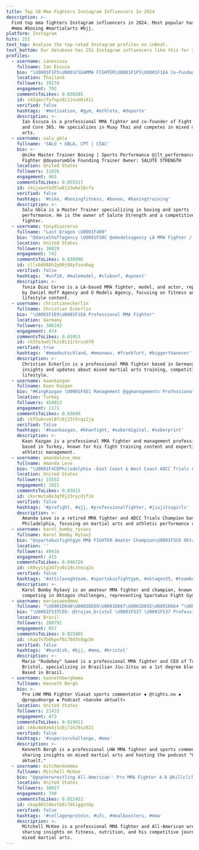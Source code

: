 ```yaml
---
title: Top 10 Mma Fighters Instagram Influencers In 2024
description: >-
  Find top mma fighters Instagram influencers in 2024. Most popular hashtags:
  #mma #boxing #martialarts #bjj.
platform: Instagram
hits: 251
text_top: Analyze the top-rated Instagram profiles on inBeat.
text_bottom: Our database has 251 Instagram influencers like this for you to pitch.
profiles:
  - username: ianescuza
    fullname: Ian Escuza
    bio: "\U0001F1F5\U0001F1EAMMA FIGHTER\U0001F1F5\U0001F1EA Co-Fundador @fightlab_peru @core365peru Muay Thai 35-5-0 (amateur&pro) MMA 2-0-0 @iridiumsportsagency Team: @taleinmobiliaria"
    location: Thailand
    followers: 19174
    engagement: 792
    commentsToLikes: 0.030285
    id: ck5qaccfyfnpz0i11nvm8i01i
    verified: false
    hashtags: '#motivation, #gym, #athlete, #deporte'
    description: >-
      Ian Escuza is a professional MMA fighter and co-founder of Fight Lab Peru
      and Core 365. He specializes in Muay Thai and competes in mixed martial
      arts.
  - username: salu_gbla
    fullname: 'SALU • GBLA, CPT | CSAC'
    bio: >-
      @nike Master Trainer Boxing | Sports Performance @jlt_performance MMA
      Fighter @doyourumble Founding Trainer Owner: SALUTE STRENGTH
    location: United States
    followers: 11826
    engagement: 465
    commentsToLikes: 0.055511
    id: cksjxwntkd5lw0j23wbe1bcfa
    verified: false
    hashtags: '#nike, #boxingfitness, #boxeo, #boxingtraining'
    description: >-
      Salu Gbla is a Master Trainer specializing in boxing and sports
      performance. He is the owner of Salute Strength and a competitive MMA
      fighter.
  - username: tonydiazcervo
    fullname: "Last Dragon \U0001F409"
    bio: "@danielhoffagency \U0001F3AC @omodelsagency LA MMA Fighter / Model / Actor"
    location: United States
    followers: 36829
    engagement: 742
    commentsToLikes: 0.038096
    id: cllxbdd88h2p60j08yfsou6wg
    verified: false
    hashtags: '#unf10, #malemodel, #clubunf, #upnext'
    description: >-
      Tonia Diaz Cervo is a LA-based MMA fighter, model, and actor, represented
      by Daniel Hoff Agency and O Models Agency, focusing on fitness and
      lifestyle content.
  - username: christianeckerlin
    fullname: Christian Eckerlin
    bio: "\U0001F1E9\U0001F1EA Professional MMA Fighter"
    location: Germany
    followers: 306242
    engagement: 474
    commentsToLikes: 0.01053
    id: ck55o3wdj7kzc0i11r5rxs6f8
    verified: true
    hashtags: '#mmadeutschland, #mmanews, #frankfurt, #biggerthanever'
    description: >-
      Christian Eckerlin is a professional MMA fighter based in Germany, sharing
      insights and updates about mixed martial arts training, competitions, and
      lifestyle.
  - username: kaankazgan
    fullname: Kaan Kazgan
    bio: "#KingKazgan \U0001F451 Management @ggmanagements Professional mma fighter @kazganfightandfitness"
    location: Turkey
    followers: 454813
    engagement: 1171
    commentsToLikes: 0.03649
    id: ckf5uknsml8fc0j23t5rqz2jq
    verified: false
    hashtags: '#kaankazgan, #khanfight, #soberdigital, #soberprint'
    description: >-
      Kaan Kazgan is a professional MMA fighter and management professional
      based in Turkey, known for his fight training content and expertise in
      athletic management.
  - username: amandaleve_mma
    fullname: Amanda Leve
    bio: "\U0001F4CDPhiladelphia -East Coast & West Coast ADCC Trials Champ\U0001F947\U0001F947 -Retired MMA fighter @earthfedmuscle ELITE Athlete Promo Code: AmandaLeve"
    location: United States
    followers: 15552
    engagement: 1021
    commentsToLikes: 0.03815
    id: ckvrmvta8e3qf0j23rycdjfik
    verified: false
    hashtags: '#profight, #ajj, #professionalfighter, #jiujitsugirls'
    description: >-
      Amanda Leve is a retired MMA fighter and ADCC Trials Champion based in
      Philadelphia, focusing on martial arts and athletic performance content.
  - username: karol_bomby_rysavy
    fullname: Karol Bomby Ryšavý
    bio: "@spartakusfightgym MMA FIGHTER Amatér Champion\U0001F3C6 Oktagon výzva 3 Champion\U0001F3C6 Generálnypartner:@millioneroofficial Partner:@eskobar.nitra #teambomby\U0001F4A3\U0001F340"
    location: ''
    followers: 49416
    engagement: 415
    commentsToLikes: 0.046726
    id: ck0vyitg347jv0i19cztmiq2x
    verified: false
    hashtags: '#attilaveghteam, #spartakusfightgym, #oktagon35, #teambomby'
    description: >-
      Karol Bomby Ryšavý is an amateur MMA fighter and champion, known for
      competing in Oktagon challenges, representing Spartakus Fight Gym.
  - username: mariosaeedmma
    fullname: "\U0001D648\U0001D656\U0001D667\U0001D65E\U0001D664 “\U0001D64D\U0001D66A\U0001D659\U0001D65A\U0001D657\U0001D664\U0001D66E” \U0001D64E\U0001D656\U0001D65A\U0001D65A\U0001D659"
    bio: "\U0001F537️CEO- @trojan_bristol \U0001F537️ \U0001F537️ Professional MMA Fighter \U0001F537️ \U0001F537️1ST Degree BJJ Black belt ⬛️\U0001F7E5⬛️⬛️\U0001F537️"
    location: Brazil
    followers: 288791
    engagement: 857
    commentsToLikes: 0.025065
    id: ckap7n7b8kpvf0i78d3t8qp3m
    verified: false
    hashtags: '#kurdish, #bjj, #mma, #bristol'
    description: >-
      Mario "Rudeboy" Saeed is a professional MMA fighter and CEO of Trojan
      Bristol, specializing in Brazilian Jiu-Jitsu as a 1st degree black belt.
      Based in Brazil.
  - username: kennethberghmma
    fullname: Kenneth Bergh
    bio: >-
      Pro LHW MMA Fighter Viasat sports commentator ▪️ @tights.no ▪️
      @propudnorge ▪️ Podcast «Ganske aktuelt»
    location: United States
    followers: 21433
    engagement: 473
    commentsToLikes: 0.019911
    id: ck6u4m9z64j1c0j71h29sz821
    verified: false
    hashtags: '#superiorchallenge, #mma'
    description: >-
      Kenneth Bergh is a professional LHW MMA fighter and sports commentator,
      sharing insights on mixed martial arts and hosting the podcast "Ganske
      aktuelt."
  - username: mitchmckeemma
    fullname: Mitchell McKee
    bio: "@gopherwrestling All-American〽️ Pro MMA Fighter 4-0 @killcliff_fc \U0001F4CD @kylee_mckee_"
    location: United States
    followers: 10027
    engagement: 749
    commentsToLikes: 0.012452
    id: ckap865l0mztk0i78k1ggvt6p
    verified: false
    hashtags: '#collagenprotein, #ufc, #mealboosters, #mma'
    description: >-
      Mitchell McKee is a professional MMA fighter and All-American wrestler,
      sharing insights on fitness, nutrition, and his competitive journey in
      mixed martial arts.
---
```


